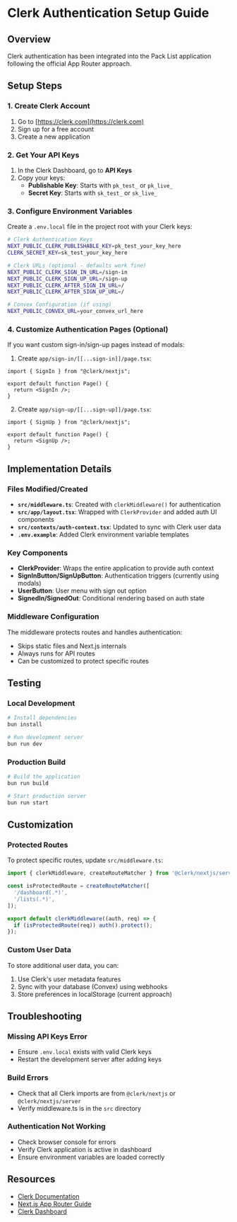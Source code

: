 # Clerk Authentication Setup Guide

## Overview
Clerk authentication has been integrated into the Pack List application following the official App Router approach.

## Setup Steps

### 1. Create Clerk Account
1. Go to [https://clerk.com](https://clerk.com)
2. Sign up for a free account
3. Create a new application

### 2. Get Your API Keys
1. In the Clerk Dashboard, go to **API Keys**
2. Copy your keys:
   - **Publishable Key**: Starts with `pk_test_` or `pk_live_`
   - **Secret Key**: Starts with `sk_test_` or `sk_live_`

### 3. Configure Environment Variables
Create a `.env.local` file in the project root with your Clerk keys:

```bash
# Clerk Authentication Keys
NEXT_PUBLIC_CLERK_PUBLISHABLE_KEY=pk_test_your_key_here
CLERK_SECRET_KEY=sk_test_your_key_here

# Clerk URLs (optional - defaults work fine)
NEXT_PUBLIC_CLERK_SIGN_IN_URL=/sign-in
NEXT_PUBLIC_CLERK_SIGN_UP_URL=/sign-up
NEXT_PUBLIC_CLERK_AFTER_SIGN_IN_URL=/
NEXT_PUBLIC_CLERK_AFTER_SIGN_UP_URL=/

# Convex Configuration (if using)
NEXT_PUBLIC_CONVEX_URL=your_convex_url_here
```

### 4. Customize Authentication Pages (Optional)
If you want custom sign-in/sign-up pages instead of modals:

1. Create `app/sign-in/[[...sign-in]]/page.tsx`:
```tsx
import { SignIn } from "@clerk/nextjs";

export default function Page() {
  return <SignIn />;
}
```

2. Create `app/sign-up/[[...sign-up]]/page.tsx`:
```tsx
import { SignUp } from "@clerk/nextjs";

export default function Page() {
  return <SignUp />;
}
```

## Implementation Details

### Files Modified/Created
- **`src/middleware.ts`**: Created with `clerkMiddleware()` for authentication
- **`src/app/layout.tsx`**: Wrapped with `ClerkProvider` and added auth UI components
- **`src/contexts/auth-context.tsx`**: Updated to sync with Clerk user data
- **`.env.example`**: Added Clerk environment variable templates

### Key Components
- **ClerkProvider**: Wraps the entire application to provide auth context
- **SignInButton/SignUpButton**: Authentication triggers (currently using modals)
- **UserButton**: User menu with sign out option
- **SignedIn/SignedOut**: Conditional rendering based on auth state

### Middleware Configuration
The middleware protects routes and handles authentication:
- Skips static files and Next.js internals
- Always runs for API routes
- Can be customized to protect specific routes

## Testing

### Local Development
```bash
# Install dependencies
bun install

# Run development server
bun run dev
```

### Production Build
```bash
# Build the application
bun run build

# Start production server
bun run start
```

## Customization

### Protected Routes
To protect specific routes, update `src/middleware.ts`:

```typescript
import { clerkMiddleware, createRouteMatcher } from '@clerk/nextjs/server'

const isProtectedRoute = createRouteMatcher([
  '/dashboard(.*)',
  '/lists(.*)',
]);

export default clerkMiddleware((auth, req) => {
  if (isProtectedRoute(req)) auth().protect();
});
```

### Custom User Data
To store additional user data, you can:
1. Use Clerk's user metadata features
2. Sync with your database (Convex) using webhooks
3. Store preferences in localStorage (current approach)

## Troubleshooting

### Missing API Keys Error
- Ensure `.env.local` exists with valid Clerk keys
- Restart the development server after adding keys

### Build Errors
- Check that all Clerk imports are from `@clerk/nextjs` or `@clerk/nextjs/server`
- Verify middleware.ts is in the `src` directory

### Authentication Not Working
- Check browser console for errors
- Verify Clerk application is active in dashboard
- Ensure environment variables are loaded correctly

## Resources
- [Clerk Documentation](https://clerk.com/docs)
- [Next.js App Router Guide](https://clerk.com/docs/quickstarts/nextjs)
- [Clerk Dashboard](https://dashboard.clerk.com)
